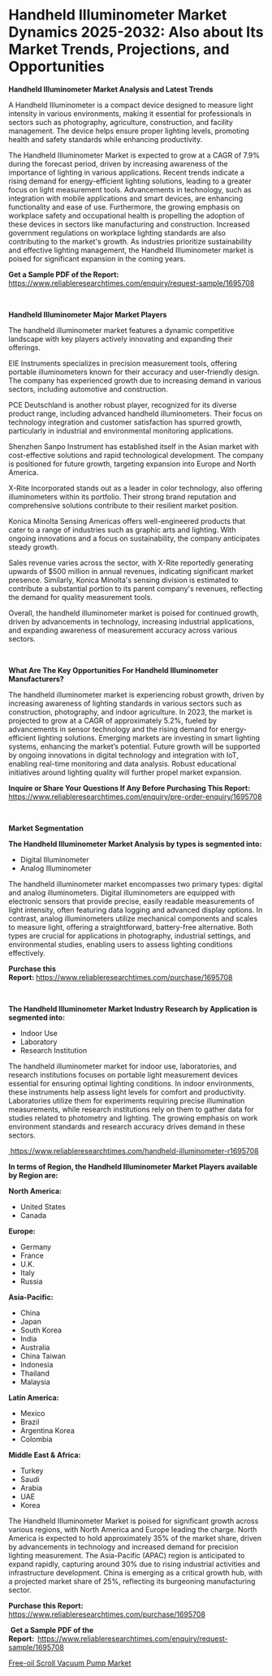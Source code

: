 <p><h1>Handheld Illuminometer Market Dynamics 2025-2032: Also about Its Market Trends, Projections, and Opportunities</h1></p><p><strong>Handheld Illuminometer Market Analysis and Latest Trends</strong></p>
<p><p>A Handheld Illuminometer is a compact device designed to measure light intensity in various environments, making it essential for professionals in sectors such as photography, agriculture, construction, and facility management. The device helps ensure proper lighting levels, promoting health and safety standards while enhancing productivity.</p><p>The Handheld Illuminometer Market is expected to grow at a CAGR of 7.9% during the forecast period, driven by increasing awareness of the importance of lighting in various applications. Recent trends indicate a rising demand for energy-efficient lighting solutions, leading to a greater focus on light measurement tools. Advancements in technology, such as integration with mobile applications and smart devices, are enhancing functionality and ease of use. Furthermore, the growing emphasis on workplace safety and occupational health is propelling the adoption of these devices in sectors like manufacturing and construction. Increased government regulations on workplace lighting standards are also contributing to the market's growth. As industries prioritize sustainability and effective lighting management, the Handheld Illuminometer market is poised for significant expansion in the coming years.</p></p>
<p><strong>Get a Sample PDF of the Report:&nbsp;</strong> <a href="https://www.reliableresearchtimes.com/enquiry/request-sample/1695708?utm_campaign=2255&utm_medium=2&utm_source=Github&utm_content=ia&utm_term=27032025&utm_id=handheld-illuminometer">https://www.reliableresearchtimes.com/enquiry/request-sample/1695708</a></p>
<p>&nbsp;</p>
<p><strong>Handheld Illuminometer Major Market Players</strong></p>
<p><p>The handheld illuminometer market features a dynamic competitive landscape with key players actively innovating and expanding their offerings. </p><p>EIE Instruments specializes in precision measurement tools, offering portable illuminometers known for their accuracy and user-friendly design. The company has experienced growth due to increasing demand in various sectors, including automotive and construction.</p><p>PCE Deutschland is another robust player, recognized for its diverse product range, including advanced handheld illuminometers. Their focus on technology integration and customer satisfaction has spurred growth, particularly in industrial and environmental monitoring applications.</p><p>Shenzhen Sanpo Instrument has established itself in the Asian market with cost-effective solutions and rapid technological development. The company is positioned for future growth, targeting expansion into Europe and North America.</p><p>X-Rite Incorporated stands out as a leader in color technology, also offering illuminometers within its portfolio. Their strong brand reputation and comprehensive solutions contribute to their resilient market position. </p><p>Konica Minolta Sensing Americas offers well-engineered products that cater to a range of industries such as graphic arts and lighting. With ongoing innovations and a focus on sustainability, the company anticipates steady growth.</p><p>Sales revenue varies across the sector, with X-Rite reportedly generating upwards of $500 million in annual revenues, indicating significant market presence. Similarly, Konica Minolta's sensing division is estimated to contribute a substantial portion to its parent company's revenues, reflecting the demand for quality measurement tools.</p><p>Overall, the handheld illuminometer market is poised for continued growth, driven by advancements in technology, increasing industrial applications, and expanding awareness of measurement accuracy across various sectors.</p></p>
<p>&nbsp;</p>
<p><strong>What Are The Key Opportunities For Handheld Illuminometer Manufacturers?</strong></p>
<p><p>The handheld illuminometer market is experiencing robust growth, driven by increasing awareness of lighting standards in various sectors such as construction, photography, and indoor agriculture. In 2023, the market is projected to grow at a CAGR of approximately 5.2%, fueled by advancements in sensor technology and the rising demand for energy-efficient lighting solutions. Emerging markets are investing in smart lighting systems, enhancing the market’s potential. Future growth will be supported by ongoing innovations in digital technology and integration with IoT, enabling real-time monitoring and data analysis. Robust educational initiatives around lighting quality will further propel market expansion.</p></p>
<p><strong>Inquire or Share Your Questions If Any Before Purchasing This Report:</strong> <a href="https://www.reliableresearchtimes.com/enquiry/pre-order-enquiry/1695708?utm_campaign=2255&utm_medium=2&utm_source=Github&utm_content=ia&utm_term=27032025&utm_id=handheld-illuminometer">https://www.reliableresearchtimes.com/enquiry/pre-order-enquiry/1695708</a></p>
<p>&nbsp;</p>
<p><strong>Market Segmentation</strong></p>
<p><strong>The Handheld Illuminometer Market Analysis by types is segmented into:</strong></p>
<p><ul><li>Digital Illuminometer</li><li>Analog Illuminometer</li></ul></p>
<p><p>The handheld illuminometer market encompasses two primary types: digital and analog illuminometers. Digital illuminometers are equipped with electronic sensors that provide precise, easily readable measurements of light intensity, often featuring data logging and advanced display options. In contrast, analog illuminometers utilize mechanical components and scales to measure light, offering a straightforward, battery-free alternative. Both types are crucial for applications in photography, industrial settings, and environmental studies, enabling users to assess lighting conditions effectively.</p></p>
<p><strong>Purchase this Report:&nbsp;</strong><a href="https://www.reliableresearchtimes.com/purchase/1695708?utm_campaign=2255&utm_medium=2&utm_source=Github&utm_content=ia&utm_term=27032025&utm_id=handheld-illuminometer">https://www.reliableresearchtimes.com/purchase/1695708</a></p>
<p>&nbsp;</p>
<p><strong>The Handheld Illuminometer Market Industry Research by Application is segmented into:</strong></p>
<p><ul><li>Indoor Use</li><li>Laboratory</li><li>Research Institution</li></ul></p>
<p><p>The handheld illuminometer market for indoor use, laboratories, and research institutions focuses on portable light measurement devices essential for ensuring optimal lighting conditions. In indoor environments, these instruments help assess light levels for comfort and productivity. Laboratories utilize them for experiments requiring precise illumination measurements, while research institutions rely on them to gather data for studies related to photometry and lighting. The growing emphasis on work environment standards and research accuracy drives demand in these sectors.</p></p>
<p><a href="https://www.reliableresearchtimes.com/handheld-illuminometer-r1695708?utm_campaign=2255&utm_medium=2&utm_source=Github&utm_content=ia&utm_term=27032025&utm_id=handheld-illuminometer">&nbsp;https://www.reliableresearchtimes.com/handheld-illuminometer-r1695708</a></p>
<p><strong>In terms of Region, the Handheld Illuminometer Market Players available by Region are:</strong></p>
<p>
    <p> <strong> North America: </strong>
        <ul>
            <li>United States</li>
            <li>Canada</li>
        </ul>
        </p> 
    <p> <strong> Europe: </strong>
        <ul>
            <li>Germany</li>
            <li>France</li>
            <li>U.K.</li>
            <li>Italy</li>
            <li>Russia</li>
        </ul>
        </p> 
    <p> <strong> Asia-Pacific: </strong>
        <ul>
            <li>China</li>
            <li>Japan</li>
            <li>South Korea</li>
            <li>India</li>
            <li>Australia</li>
            <li>China Taiwan</li>
            <li>Indonesia</li>
            <li>Thailand</li>
            <li>Malaysia</li>
        </ul>
        </p> 
    <p> <strong> Latin America: </strong>
        <ul>
            <li>Mexico</li>
            <li>Brazil</li>
            <li>Argentina Korea</li>
            <li>Colombia</li>
        </ul>
        </p> 
    <p> <strong> Middle East & Africa: </strong>
        <ul>
            <li>Turkey</li>
            <li>Saudi</li>
            <li>Arabia</li>
            <li>UAE</li>
            <li>Korea</li>
        </ul>
    </p>
    </p>
<p><p>The Handheld Illuminometer Market is poised for significant growth across various regions, with North America and Europe leading the charge. North America is expected to hold approximately 35% of the market share, driven by advancements in technology and increased demand for precision lighting measurement. The Asia-Pacific (APAC) region is anticipated to expand rapidly, capturing around 30% due to rising industrial activities and infrastructure development. China is emerging as a critical growth hub, with a projected market share of 25%, reflecting its burgeoning manufacturing sector.</p></p>
<p><strong>Purchase this Report: </strong><a href="https://www.reliableresearchtimes.com/purchase/1695708?utm_campaign=2255&utm_medium=2&utm_source=Github&utm_content=ia&utm_term=27032025&utm_id=handheld-illuminometer">https://www.reliableresearchtimes.com/purchase/1695708</a></p>
<p>&nbsp;<strong>Get a Sample PDF of the Report:&nbsp;&nbsp;</strong><a href="https://www.reliableresearchtimes.com/enquiry/request-sample/1695708?utm_campaign=2255&utm_medium=2&utm_source=Github&utm_content=ia&utm_term=27032025&utm_id=handheld-illuminometer">https://www.reliableresearchtimes.com/enquiry/request-sample/1695708</a></p>
<p><strong></strong></p>
<p><p><a href="https://github.com/tabormahay2f/Market-Research-Report-List-1/blob/main/free-oil-scroll-vacuum-pump-market.md?utm_campaign=2255&utm_medium=2&utm_source=Github&utm_content=ia&utm_term=27032025&utm_id=handheld-illuminometer">Free-oil Scroll Vacuum Pump Market</a></p></p>